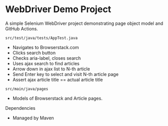 # WebDriver Demo Project
A simple Selenium WebDriver project demonstrating page object model and GitHub Actions.

`src/test/java/tests/AppTest.java`

- Navigates to Browserstack.com
- Clicks search button
- Checks aria-label, closes search
- Uses ajax search to find articles
- Arrow down in ajax list to N-th article
- Send Enter key to select and visit N-th article page
- Assert ajax article title == actual article title

`src/main/java/pages`

- Models of Browserstack and Article pages.

Dependencies

- Managed by Maven

